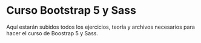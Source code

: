 # Curso Bootstrap 5 y Sass
Aquí estarán subidos todos los ejercicios, teoría y archivos necesarios para hacer el curso de Boostrap 5 y Sass.